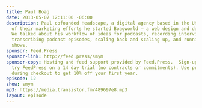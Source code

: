 ```yaml
---
title: Paul Boag
date: 2013-05-07 12:11:00 -06:00
description: Paul cofounded Headscape, a digital agency based in the UK, and as part
  of their marketing efforts he started Boagworld – a web design and development podcast.
  We talked about his workflow of ideas for podcasts, recording interviews at conferences,
  transcribing podcast episodes, scaling back and scaling up, and running seasonal
  shows.
sponsor: Feed.Press
sponsor-link: http://feed.press/smym
sponsor-copy: Hosting and feed support provided by Feed.Press.  Sign-up today and
  try FeedPress on a 14 day trial (no contracts or commitments). Use promo code "smym"
  during checkout to get 10% off your first year.
episode: 12
show: smym
mp3: https://media.transistor.fm/489697e8.mp3
layout: episode
---
```


